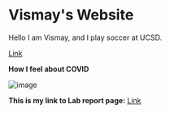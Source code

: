 # Vismay's Website
Hello I am Vismay, and I play soccer at UCSD.

[Link](https://www.youtube.com/watch?v=tAN8g7Fd2Cw)

**How I feel about COVID**


![image](https://images.indianexpress.com/2019/06/untitled-design-6-3.jpg) 


**This is my link to Lab report page:** [Link](https://vismaymanoj.github.io/cse15l-lab-reports/lab-report-1-week-2.html) 
